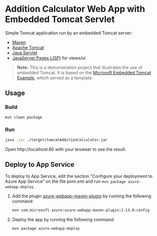 # Addition Calculator Web App with Embedded Tomcat Servlet

Simple Tomcat application run by an embedded Tomcat server:
- [Maven](https://maven.apache.org/)
- [Apache Tomcat](https://tomcat.apache.org/)
- [Java Servlet](https://docs.oracle.com/javaee/5/tutorial/doc/bnafe.html)
- [JavaServer Pages (JSP)](https://en.wikipedia.org/wiki/Jakarta_Server_Pages) for views/ui

> **Note:** This is a demonstration project that illustrates the use of embedded Tomcat. It is based on the [Microsoft Embedded Tomcat Example](https://github.com/Azure-Samples/java-docs-embedded-tomcat/tree/main), which served as a template.

## Usage

### Build

```bash
mvn clean package
```

### Run

```bash
java -jar ./target/tomcatAdditionCalculator.jar
```
Open http://localhost:80 with your browser to see the result.

## Deploy to App Service

To deploy to App Service, edit the section "Configure your deployment to Azure App Service" on the file pom.xml and run `mvn package azure-webapp:deploy`.

1. Add the plugin [azure-webapp-maven-plugin](https://github.com/microsoft/azure-maven-plugins/wiki/Azure-Web-App) by running the following command:

    ```bash
    mvn com.microsoft.azure:azure-webapp-maven-plugin:2.13.0:config
    ```

1. Deploy the app by running the following command:

    ```bash
    mvn package azure-webapp:deploy
    ```
